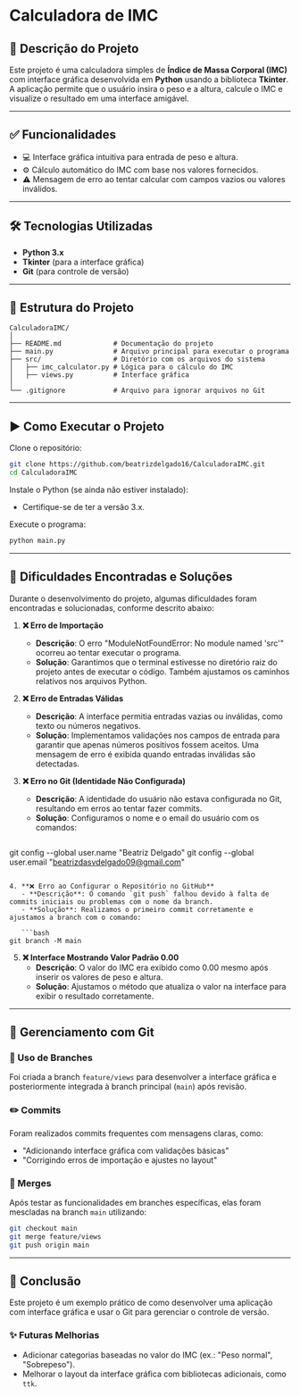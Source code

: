 # Calculadora de IMC

## 📜 Descrição do Projeto
Este projeto é uma calculadora simples de **Índice de Massa Corporal (IMC)** com interface gráfica desenvolvida em **Python** usando a biblioteca **Tkinter**. A aplicação permite que o usuário insira o peso e a altura, calcule o IMC e visualize o resultado em uma interface amigável.

---

## ✅ Funcionalidades
- 💻 Interface gráfica intuitiva para entrada de peso e altura.
- ⚙️ Cálculo automático do IMC com base nos valores fornecidos.
- ⚠️ Mensagem de erro ao tentar calcular com campos vazios ou valores inválidos.

---

## 🛠️ Tecnologias Utilizadas
- **Python 3.x**
- **Tkinter** (para a interface gráfica)
- **Git** (para controle de versão)

---

## 📂 Estrutura do Projeto
```plaintext
CalculadoraIMC/
│
├── README.md             # Documentação do projeto
├── main.py               # Arquivo principal para executar o programa
├── src/                  # Diretório com os arquivos do sistema
│   ├── imc_calculator.py # Lógica para o cálculo do IMC
│   ├── views.py          # Interface gráfica
│
└── .gitignore            # Arquivo para ignorar arquivos no Git
```

---

## ▶️ Como Executar o Projeto

Clone o repositório:

```bash
git clone https://github.com/beatrizdelgado16/CalculadoraIMC.git
cd CalculadoraIMC
```

Instale o Python (se ainda não estiver instalado):

- Certifique-se de ter a versão 3.x.

Execute o programa:

```bash
python main.py
```

---

## 🚧 Dificuldades Encontradas e Soluções
Durante o desenvolvimento do projeto, algumas dificuldades foram encontradas e solucionadas, conforme descrito abaixo:

1. **❌ Erro de Importação**
   - **Descrição**: O erro "ModuleNotFoundError: No module named 'src'" ocorreu ao tentar executar o programa.
   - **Solução**: Garantimos que o terminal estivesse no diretório raiz do projeto antes de executar o código. Também ajustamos os caminhos relativos nos arquivos Python.

2. **❌ Erro de Entradas Válidas**
   - **Descrição**: A interface permitia entradas vazias ou inválidas, como texto ou números negativos.
   - **Solução**: Implementamos validações nos campos de entrada para garantir que apenas números positivos fossem aceitos. Uma mensagem de erro é exibida quando entradas inválidas são detectadas.

3. **❌ Erro no Git (Identidade Não Configurada)**
   - **Descrição**: A identidade do usuário não estava configurada no Git, resultando em erros ao tentar fazer commits.
   - **Solução**: Configuramos o nome e o email do usuário com os comandos:

   ```bash
git config --global user.name "Beatriz Delgado"
git config --global user.email "beatrizdasvdelgado09@gmail.com"
```

4. **❌ Erro ao Configurar o Repositório no GitHub**
   - **Descrição**: O comando `git push` falhou devido à falta de commits iniciais ou problemas com o nome da branch.
   - **Solução**: Realizamos o primeiro commit corretamente e ajustamos a branch com o comando:

   ```bash
git branch -M main
```

5. **❌ Interface Mostrando Valor Padrão 0.00**
   - **Descrição**: O valor do IMC era exibido como 0.00 mesmo após inserir os valores de peso e altura.
   - **Solução**: Ajustamos o método que atualiza o valor na interface para exibir o resultado corretamente.

---

## 🔄 Gerenciamento com Git

### 🚀 Uso de Branches
Foi criada a branch `feature/views` para desenvolver a interface gráfica e posteriormente integrada à branch principal (`main`) após revisão.

### ✏️ Commits
Foram realizados commits frequentes com mensagens claras, como:
- "Adicionando interface gráfica com validações básicas"
- "Corrigindo erros de importação e ajustes no layout"

### 🔀 Merges
Após testar as funcionalidades em branches específicas, elas foram mescladas na branch `main` utilizando:

```bash
git checkout main
git merge feature/views
git push origin main
```

---

## 📌 Conclusão
Este projeto é um exemplo prático de como desenvolver uma aplicação com interface gráfica e usar o Git para gerenciar o controle de versão.

### ✨ Futuras Melhorias
- Adicionar categorias baseadas no valor do IMC (ex.: "Peso normal", "Sobrepeso").
- Melhorar o layout da interface gráfica com bibliotecas adicionais, como `ttk`.

